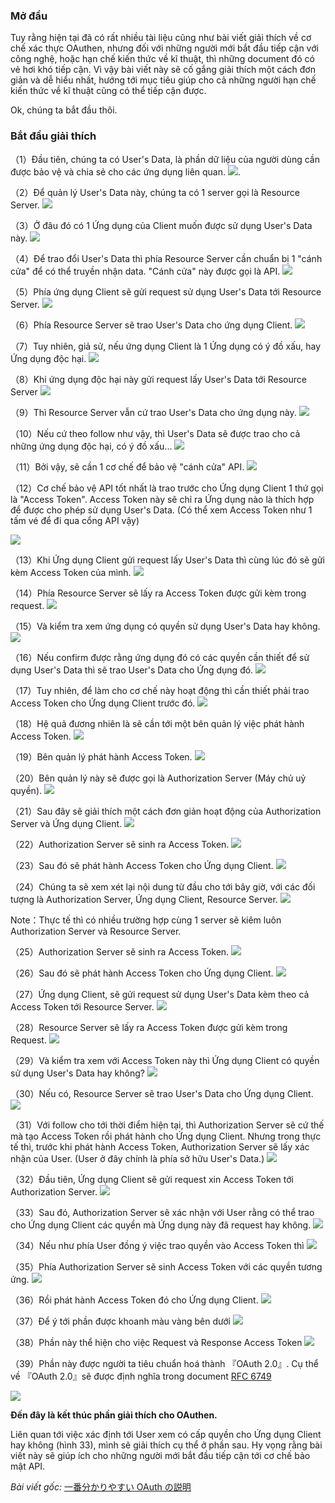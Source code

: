 ### Mở đầu
Tuy rằng hiện tại đã có rất nhiều tài liệu cũng như bài viết giải thích về cơ chế xác thực OAuthen, nhưng đối với những người mới bắt đầu tiếp cận với công nghệ, hoặc hạn chế kiến thức về kĩ thuật, thì những document đó có vẻ hơi khó tiếp cận.
Vì vậy bài viết này sẽ cố gắng giải thích một cách đơn giản và dễ hiểu nhất, hướng tới mục tiêu giúp cho cả những người hạn chế kiến thức về kĩ thuật cũng có thể tiếp cận được.

Ok, chúng ta bắt đầu thôi.

### Bắt đầu giải thích
（1）Đầu tiên, chúng ta có User's Data, là phần dữ liệu của người dùng cần được bảo vệ và chia sẻ cho các ứng dụng liên quan.
![](https://images.viblo.asia/b8f90d5e-235c-421e-81c1-3d971b69799b.png).

（2）Để quản lý User's Data này, chúng ta có 1 server gọi là Resource Server.
![](https://images.viblo.asia/3e4bb348-d55e-4b5b-ab1e-29c8cfb8d400.png)

（3）Ở đâu đó có 1 Ứng dụng của Client muốn được sử dụng User's Data này.
![](https://images.viblo.asia/14e9dbe6-a3ae-4a67-9734-b2045244e98e.png)

（4）Để trao đổi User's Data thì phía Resource Server cần chuẩn bị 1 "cánh cửa" để có thể truyền nhận data. "Cánh cửa" này được gọi là API.
![](https://images.viblo.asia/4419c53b-cb3d-46a1-a70b-22bb7fd33221.png)

（5）Phía ứng dụng Client sẽ gửi request sử dụng User's Data tới Resource Server.
![](https://images.viblo.asia/e771fb21-6bd8-4e5c-9248-550871467736.png)

（6）Phía Resource Server sẽ trao User's Data cho ứng dụng Client.
![](https://images.viblo.asia/d96ab1c7-f38d-499a-a874-f3ada40139eb.png)

（7）Tuy nhiên, giả sử, nếu ứng dụng Client là 1 Ứng dụng có ý đồ xấu, hay Ứng dụng độc hại.
![](https://images.viblo.asia/e8a74eb6-c47f-4b9f-9f30-a8841f0ea4d7.png)

（8）Khi ứng dụng độc hại này gửi request lấy User's Data tới Resource Server
![](https://images.viblo.asia/b15bd5b4-d5ba-41cd-b651-6fdc2951df04.png)

（9）Thì Resource Server vẫn cứ trao User's Data cho ứng dụng này.
![](https://images.viblo.asia/8fab98ee-e0bc-4d05-aa59-771fccae90b0.png)

（10）Nếu cứ theo follow như vậy, thì User's Data sẽ được trao cho cả những ứng dụng độc hại, có ý đồ xấu...
![](https://images.viblo.asia/6d6afd0a-872c-423d-9bc6-a48a4b88cd26.png)

（11）Bởi vậy, sẽ cần 1 cơ chế để bảo vệ "cánh cửa" API.
![](https://images.viblo.asia/d6636d39-337c-4344-b405-5c9bab582ca1.png)

（12）Cơ chế bảo vệ API tốt nhất là trao trước cho Ứng dụng Client 1 thứ gọi là "Access Token". Access Token này sẽ chỉ ra Ứng dụng nào là thích hợp để được cho phép sử dụng User's Data.
(Có thể xem Access Token như 1 tấm vé để đi qua cổng API vậy)

![](https://images.viblo.asia/5c35391d-9cc2-450e-b589-57be4276af9c.png)

（13）Khi Ứng dụng Client gửi request lấy User's Data thì cùng lúc đó sẽ gửi kèm Access Token của mình.
![](https://images.viblo.asia/e374fa48-3f52-4e9b-941d-cd4044919d60.png)

（14）Phía Resource Server sẽ lấy ra Access Token được gửi kèm trong request.
![](https://images.viblo.asia/826be798-c414-4f02-b734-cf5a037da0cd.png)

（15）Và kiểm tra xem ứng dụng có quyền sử dụng User's Data hay không.
![](https://images.viblo.asia/a8f706e2-c9ef-413d-89d5-cd26978e8a9a.png)

（16）Nếu confirm được rằng ứng dụng đó có các quyền cần thiết để sử dụng User's Data thì sẽ trao User's Data cho Ứng dụng đó.
![](https://images.viblo.asia/4a02c1d0-14a9-409b-848c-81c00f1b06ab.png)

（17）Tuy nhiên, để làm cho cơ chế này hoạt động thì cần thiết phải trao Access Token cho Ứng dụng Client trước đó.
![](https://images.viblo.asia/7578d20d-898e-4538-8fde-102108455dbc.png)

（18）Hệ quả đương nhiên là sẽ cần tới một bên quản lý việc phát hành Access Token.
![](https://images.viblo.asia/9980b986-e9a3-4d48-9675-adf55e083340.png)

（19）Bên quản lý phát hành Access Token.
![](https://images.viblo.asia/74a86acf-7773-4f3c-a4a0-abf32b3bdf4c.png)

（20）Bên quản lý này sẽ được gọi là Authorization Server (Máy chủ uỷ quyền).
![](https://images.viblo.asia/4ce8cdd4-dc5f-4a70-ba93-cd91c2633eea.png)

（21）Sau đây sẽ giải thích một cách đơn giản hoạt động của Authorization Server và Ứng dụng Client.
![](https://images.viblo.asia/90bf32a0-0e00-4b35-8d2d-8d63cddc99b1.png)

（22）Authorization Server sẽ sinh ra Access Token.
![](https://images.viblo.asia/39a4393e-3b33-41c2-ac5c-02576c37c048.png)

（23）Sau đó sẽ phát hành Access Token cho Ứng dụng Client.
![](https://images.viblo.asia/a9c47b12-7a10-414f-b5fa-e29c17e9caa5.png)

（24）Chúng ta sẽ xem xét lại nội dung từ đầu cho tới bây giờ, với các đối tượng là Authorization Server, Ứng dụng Client, Resource Server.
![](https://images.viblo.asia/107546a7-b1b8-4ec7-a1c1-b636ac09cd2f.png)

Note：Thực tế thì có nhiều trường hợp cùng 1 server sẽ kiêm luôn Authorization Server và Resource Server.

（25）Authorization Server sẽ sinh ra Access Token.
![](https://images.viblo.asia/8572912d-bd73-45cc-b290-ce00c60b8a16.png)

（26）Sau đó sẽ phát hành Access Token cho Ứng dụng Client.
![](https://images.viblo.asia/f913cf84-385d-4c5e-924e-593237da025f.png)

（27）Ứng dụng Client, sẽ gửi request sử dụng User's Data kèm theo cả Access Token tới Resource Server.
![](https://images.viblo.asia/2faf24b3-62c6-4180-8dad-79c39c9e5547.png)

（28）Resource Server sẽ lấy ra Access Token được gửi kèm trong Request.
![](https://images.viblo.asia/7cee6a1d-18ed-4cd9-b09c-38c04dcd16a8.png)

（29）Và kiểm tra xem với Access Token này thì Ứng dụng Client có quyền sử dụng User's Data hay không?
![](https://images.viblo.asia/19b4e374-1d1a-4d31-a9c3-abdd89712daa.png)

（30）Nếu có, Resource Server sẽ trao User's Data cho Ứng dụng Client.
![](https://images.viblo.asia/2ecd0587-9797-4233-adfe-02001e27ec13.png)

（31）Với follow cho tới thời điểm hiện tại, thì Authorization Server sẽ cứ thế mà tạo Access Token rồi phát hành cho Ứng dụng Client. Nhưng trong thực tế thì, trước khi phát hành Access Token, Authorization Server sẽ lấy xác nhận của User. (User ở đây chính là phía sở hữu User's Data.)
![](https://images.viblo.asia/ec0d255e-16a6-4f4e-87db-c9e6a353b2f4.png)

（32）Đầu tiên, Ứng dụng Client sẽ gửi request xin Access Token tới Authorization Server.
![](https://images.viblo.asia/6bfc35d1-a39c-4705-b312-948324f9cb5b.png)

（33）Sau đó, Authorization Server sẽ xác nhận với User rằng có thể trao cho Ứng dụng Client các quyền mà Ứng dụng này đã request hay không.
![](https://images.viblo.asia/a566408a-bebf-4aae-b4a2-b9200b3045de.png)

（34）Nếu như phía User đồng ý việc trao quyền vào Access Token thì
![](https://images.viblo.asia/06bae597-1312-4a95-b62d-e4f64b0653d6.png)

（35）Phía Authorization Server sẽ sinh Access Token với các quyền tương ứng.
![](https://images.viblo.asia/4a33819c-698a-4073-ba39-8eec831417b0.png)

（36）Rồi phát hành Access Token đó cho Ứng dụng Client.
![](https://images.viblo.asia/e5d1abcb-91cc-41d6-9b0f-6df8684e92e2.png)

（37）Để ý tới phần được khoanh màu vàng bên dưới
![](https://images.viblo.asia/5d76a310-cc6e-4908-8347-58aa577026a1.png)

（38）Phần này thể hiện cho việc Request và Response Access Token
![](https://images.viblo.asia/a08a3c78-a171-480c-8844-219551291c10.png)

（39）Phần này được người ta tiêu chuẩn hoá thành 『OAuth 2.0』. Cụ thể về 『OAuth 2.0』sẽ được định nghĩa trong document [RFC 6749](https://tools.ietf.org/html/rfc6749)

![](https://images.viblo.asia/5be06aba-c0fb-42c6-9a1d-bbb88266c3bc.png)


**Đến đây là kết thúc phần giải thích cho OAuthen.**

Liên quan tới việc xác định tới User xem có cấp quyền cho Ứng dụng Client hay không (hình 33), mình sẽ giải thích cụ thể ở phần sau.
Hy vọng rằng bài viết này sẽ giúp ích cho những người mới bắt đầu tiếp cận tới cơ chế bảo mật API.

*Bài viết gốc:*
[一番分かりやすい OAuth の説明](https://qiita.com/TakahikoKawasaki/items/e37caf50776e00e733be)
